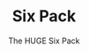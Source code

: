 ---
layout: page
title: Six Pack
subtitle: The HUGE Six Pack
desc: The Six most highly rated beers from the Hopped Up Gaming East Untappd App
permalink: /6pack/
---